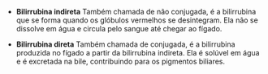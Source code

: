 
- **Bilirrubina indireta**
    Também chamada de não conjugada, é a bilirrubina que se forma quando os glóbulos vermelhos se desintegram. Ela não se dissolve em água e circula pelo sangue até chegar ao fígado. 
    
- **Bilirrubina direta**
    Também chamada de conjugada, é a bilirrubina produzida no fígado a partir da bilirrubina indireta. Ela é solúvel em água e é excretada na bile, contribuindo para os pigmentos biliares.